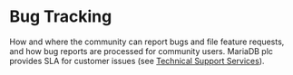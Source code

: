 # Bug Tracking

How and where the community can report bugs and file feature requests, and how bug reports are processed for community users. MariaDB plc provides SLA for customer issues (see [Technical Support Services](https://mariadb.com/services/technical-support-services)).